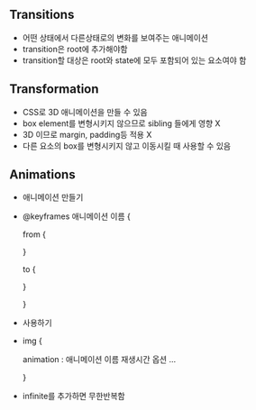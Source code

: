 

## Transitions

- 어떤 상태에서 다른상태로의 변화를 보여주는 애니메이션
- transition은 root에 추가해야함
- transition할 대상은 root와 state에 모두 포함되어 있는 요소여야 함



## Transformation

- CSS로 3D 애니메이션을 만들 수 있음
- box element를 변형시키지 않으므로 sibling 들에게 영향 X
- 3D 이므로 margin, padding등 적용 X
- 다른 요소의 box를 변형시키지 않고 이동시킬 때 사용할 수 있음



## Animations

- 애니메이션 만들기

- @keyframes 애니메이션 이름 { 

  from {

  }

  to {

  }

  }

- 사용하기

- img {

  animation : 애니메이션 이름 재생시간 옵션 ...

  }

- infinite를 추가하면 무한반복함




















